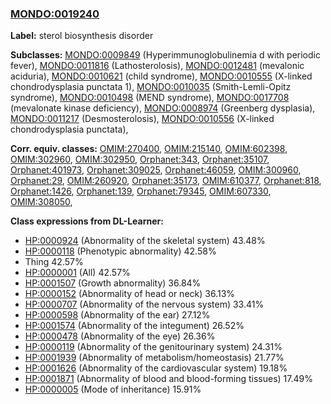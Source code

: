 
### [MONDO:0019240](http://purl.obolibrary.org/obo/MONDO_0019240)
**Label:** sterol biosynthesis disorder

**Subclasses:** [MONDO:0009849](http://purl.obolibrary.org/obo/MONDO_0009849) (Hyperimmunoglobulinemia d with periodic fever), [MONDO:0011816](http://purl.obolibrary.org/obo/MONDO_0011816) (Lathosterolosis), [MONDO:0012481](http://purl.obolibrary.org/obo/MONDO_0012481) (mevalonic aciduria), [MONDO:0010621](http://purl.obolibrary.org/obo/MONDO_0010621) (child syndrome), [MONDO:0010555](http://purl.obolibrary.org/obo/MONDO_0010555) (X-linked chondrodysplasia punctata 1), [MONDO:0010035](http://purl.obolibrary.org/obo/MONDO_0010035) (Smith-Lemli-Opitz syndrome), [MONDO:0010498](http://purl.obolibrary.org/obo/MONDO_0010498) (MEND syndrome), [MONDO:0017708](http://purl.obolibrary.org/obo/MONDO_0017708) (mevalonate kinase deficiency), [MONDO:0008974](http://purl.obolibrary.org/obo/MONDO_0008974) (Greenberg dysplasia), [MONDO:0011217](http://purl.obolibrary.org/obo/MONDO_0011217) (Desmosterolosis), [MONDO:0010556](http://purl.obolibrary.org/obo/MONDO_0010556) (X-linked chondrodysplasia punctata), 

**Corr. equiv. classes:** [OMIM:270400](http://purl.obolibrary.org/obo/OMIM_270400), [OMIM:215140](http://purl.obolibrary.org/obo/OMIM_215140), [OMIM:602398](http://purl.obolibrary.org/obo/OMIM_602398), [OMIM:302960](http://purl.obolibrary.org/obo/OMIM_302960), [OMIM:302950](http://purl.obolibrary.org/obo/OMIM_302950), [Orphanet:343](http://www.orpha.net/ORDO/Orphanet_343), [Orphanet:35107](http://www.orpha.net/ORDO/Orphanet_35107), [Orphanet:401973](http://www.orpha.net/ORDO/Orphanet_401973), [Orphanet:309025](http://www.orpha.net/ORDO/Orphanet_309025), [Orphanet:46059](http://www.orpha.net/ORDO/Orphanet_46059), [OMIM:300960](http://purl.obolibrary.org/obo/OMIM_300960), [Orphanet:29](http://www.orpha.net/ORDO/Orphanet_29), [OMIM:260920](http://purl.obolibrary.org/obo/OMIM_260920), [Orphanet:35173](http://www.orpha.net/ORDO/Orphanet_35173), [OMIM:610377](http://purl.obolibrary.org/obo/OMIM_610377), [Orphanet:818](http://www.orpha.net/ORDO/Orphanet_818), [Orphanet:1426](http://www.orpha.net/ORDO/Orphanet_1426), [Orphanet:139](http://www.orpha.net/ORDO/Orphanet_139), [Orphanet:79345](http://www.orpha.net/ORDO/Orphanet_79345), [OMIM:607330](http://purl.obolibrary.org/obo/OMIM_607330), [OMIM:308050](http://purl.obolibrary.org/obo/OMIM_308050), 

**Class expressions from DL-Learner:**

- [HP:0000924](http://purl.obolibrary.org/obo/HP_0000924) (Abnormality of the skeletal system) 43.48%
- [HP:0000118](http://purl.obolibrary.org/obo/HP_0000118) (Phenotypic abnormality) 42.58%
- Thing 42.57%
- [HP:0000001](http://purl.obolibrary.org/obo/HP_0000001) (All) 42.57%
- [HP:0001507](http://purl.obolibrary.org/obo/HP_0001507) (Growth abnormality) 36.84%
- [HP:0000152](http://purl.obolibrary.org/obo/HP_0000152) (Abnormality of head or neck) 36.13%
- [HP:0000707](http://purl.obolibrary.org/obo/HP_0000707) (Abnormality of the nervous system) 33.41%
- [HP:0000598](http://purl.obolibrary.org/obo/HP_0000598) (Abnormality of the ear) 27.12%
- [HP:0001574](http://purl.obolibrary.org/obo/HP_0001574) (Abnormality of the integument) 26.52%
- [HP:0000478](http://purl.obolibrary.org/obo/HP_0000478) (Abnormality of the eye) 26.36%
- [HP:0000119](http://purl.obolibrary.org/obo/HP_0000119) (Abnormality of the genitourinary system) 24.31%
- [HP:0001939](http://purl.obolibrary.org/obo/HP_0001939) (Abnormality of metabolism/homeostasis) 21.77%
- [HP:0001626](http://purl.obolibrary.org/obo/HP_0001626) (Abnormality of the cardiovascular system) 19.18%
- [HP:0001871](http://purl.obolibrary.org/obo/HP_0001871) (Abnormality of blood and blood-forming tissues) 17.49%
- [HP:0000005](http://purl.obolibrary.org/obo/HP_0000005) (Mode of inheritance) 15.91%


